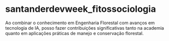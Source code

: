 # santanderdevweek_fitossociologia
Ao combinar o conhecimento em Engenharia Florestal com avanços em tecnologia de IA, posso fazer contribuições significativas tanto na academia quanto em aplicações práticas de manejo e conservação florestal.
